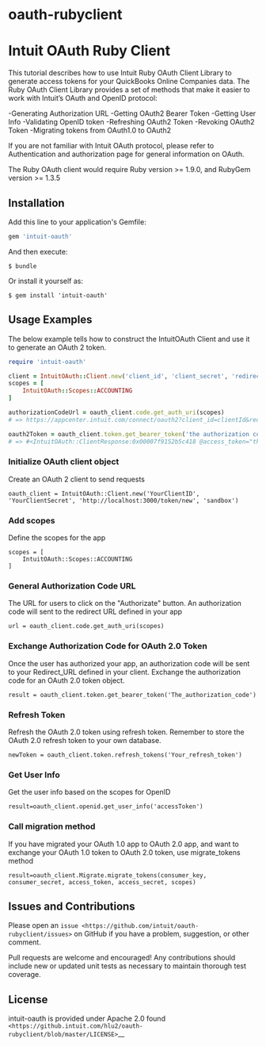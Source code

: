 # oauth-rubyclient

Intuit OAuth Ruby Client
==========================

This tutorial describes how to use Intuit Ruby OAuth Client Library to generate access tokens for your QuickBooks Online Companies data. The Ruby OAuth Client Library  provides a set of methods that make it easier to work with Intuit’s OAuth and OpenID protocol:

 -Generating Authorization URL
 -Getting OAuth2 Bearer Token
 -Getting User Info
 -Validating OpenID token
 -Refreshing OAuth2 Token
 -Revoking OAuth2 Token
 -Migrating tokens from OAuth1.0 to OAuth2
 
 If you are not familiar with Intuit OAuth protocol, please refer to Authentication and authorization page for general information on OAuth.
 
The Ruby OAuth client would require Ruby version >= 1.9.0, and RubyGem version >= 1.3.5


## Installation

Add this line to your application's Gemfile:

```ruby
gem 'intuit-oauth'
```

And then execute:

    $ bundle

Or install it yourself as:

    $ gem install 'intuit-oauth'
    
## Usage Examples

The below example tells how to construct the IntuitOAuth Client and use it to generate an OAuth 2 token.

```ruby
require 'intuit-oauth'

client = IntuitOAuth::Client.new('client_id', 'client_secret', 'redirectUrl', 'environment')
scopes = [
    IntuitOAuth::Scopes::ACCOUNTING
]

authorizationCodeUrl = oauth_client.code.get_auth_uri(scopes)
# => https://appcenter.intuit.com/connect/oauth2?client_id=clientId&redirect_uri=redirectUrl&response_type=code&scope=com.intuit.quickbooks.accounting&state=rMwcoDITc2N6FJsUGGO9

oauth2Token = oauth_client.token.get_bearer_token('the authorization code returned from authorizationCodeUrl')
# => #<IntuitOAuth::ClientResponse:0x00007f9152b5c418 @access_token="the access token", @expires_in=3600, @refresh_token="the refresh token", @x_refresh_token_expires_in=8726400>

```

### Initialize OAuth client object

Create an OAuth 2 client to send requests

    oauth_client = IntuitOAuth::Client.new('YourClientID', 'YourClientSecret', 'http://localhost:3000/token/new', 'sandbox')

### Add scopes

Define the scopes for the app

    scopes = [
        IntuitOAuth::Scopes::ACCOUNTING
    ]
    
### General Authorization Code URL

The URL for users to click on the "Authorizate" button. An authorization code will sent to the redirect URL defined in your app

    url = oauth_client.code.get_auth_uri(scopes)
    
### Exchange Authorization Code for OAuth 2.0 Token

Once the user has authorized your app, an authorization code will be sent to your Redirect_URL defined in your client. Exchange the authorization code for an OAuth 2.0 token object.

    result = oauth_client.token.get_bearer_token('The_authorization_code')
    
    
### Refresh Token

Refresh the OAuth 2.0 token using refresh token. Remember to store the OAuth 2.0 refresh token to your own database.

    newToken = oauth_client.token.refresh_tokens('Your_refresh_token')
    
### Get User Info

Get the user info based on the scopes for OpenID

    result=oauth_client.openid.get_user_info('accessToken')

### Call migration method

If you have migrated your OAuth 1.0 app to OAuth 2.0 app, and want to exchange your OAuth 1.0 token to OAuth 2.0 token, use migrate_tokens method

    result=oauth_client.Migrate.migrate_tokens(consumer_key, consumer_secret, access_token, access_secret, scopes)
    
Issues and Contributions
------------------------

Please open an `issue <https://github.com/intuit/oauth-rubyclient/issues>` on GitHub if you have a problem, suggestion, or other comment.

Pull requests are welcome and encouraged! Any contributions should include new or updated unit tests as necessary to maintain thorough test coverage.

License
-------

intuit-oauth is provided under Apache 2.0 found `<https://github.intuit.com/hlu2/oauth-rubyclient/blob/master/LICENSE>`__
